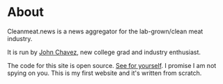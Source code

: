 # About

Cleanmeat.news is a news aggregator for the lab-grown/clean meat industry.

It is run by [John Chavez][1], new college grad and industry enthusiast.

The code for this site is open source. [See for yourself][2]. I promise I am not spying on you. This is my first website and it's written from scratch.

[1]: https://linkedin.com/in/john415chavez
[2]: https://https://github.com/j0hnchavez/j0hnchavez.github.io
